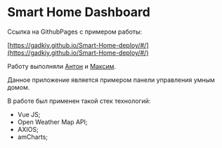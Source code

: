 # Smart Home Dashboard

Ссылка на GithubPages с примером работы:

[https://gadkiy.github.io/Smart-Home-deploy/#/](https://gadkiy.github.io/Smart-Home-deploy/#/)

Работу выполняли [Антон](https://github.com/GADKIY) и [Максим](https://github.com/MoreusT).

Данное приложение является примером панели управления умным домом.

В работе был применен такой стек технологий:

* Vue JS;
* Open Weather Map API;
* AXIOS;
* amCharts;
